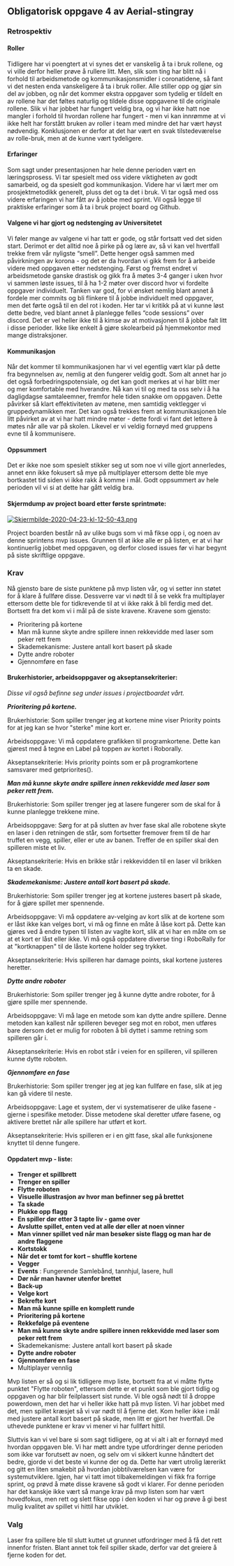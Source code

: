 ## Obligatorisk oppgave 4 av Aerial-stingray

### Retrospektiv

#### Roller
Tidligere har vi poengtert at vi synes det er vanskelig å ta i bruk rollene, og vi ville derfor heller prøve å rullere litt. Men, slik som ting har blitt nå i forhold til arbeidsmetode og kommunikasjonsmidler i coronatidene, så fant vi det nesten enda vanskeligere å ta i bruk roller. Alle stiller opp og gjør sin del av jobben, og når det kommer ekstra oppgaver som tydelig er tildelt en av rollene har det føltes naturlig og tildele disse oppgavene til de originale rollene. Slik vi har jobbet har fungert veldig bra, og vi har ikke hatt noe mangler i forhold til hvordan rollene har fungert - men vi kan innrømme at vi ikke helt har forstått bruken av roller i team med mindre det har vært høyst nødvendig. Konklusjonen er derfor at det har vært en svak tilstedeværelse av rolle-bruk, men at de kunne vært tydeligere. 

#### Erfaringer
Som sagt under presentasjonen har hele denne perioden vært en læringsprosess. Vi tar spesielt med oss videre viktigheten av godt samarbeid, og da spesielt god kommunikasjon. Videre har vi lært mer om prosjektmetodikk generelt, pluss det og ta det i bruk. Vi tar også med oss videre erfaringen vi har fått av å jobbe med sprint. Vil også legge til praktiske erfaringer som å ta i bruk project board og Github. 

#### Valgene vi har gjort og nedstenging av Universitetet
Vi føler mange av valgene vi har tatt er gode, og står fortsatt ved det siden start. Derimot er det alltid noe å pirke på og lære av, så vi kan vel hvertfall trekke frem vår nyligste “smell”. Dette henger også sammen med påvirkningen av korona - og det er da hvordan vi gikk frem for å arbeide videre med oppgaven etter nedstenging. Først og fremst endret vi arbeidsmetode ganske drastisk og gikk fra å møtes 3-4 ganger i uken hvor vi sammen løste issues, til å ha 1-2 møter over discord hvor vi fordelte oppgaver individuelt. Tanken var god, for vi ønsket nemlig blant annet å fordele mer commits og bli flinkere til å jobbe individuelt med oppgaver, men det førte også til en del rot i koden. Her tar vi kritikk på at vi kunne løst dette bedre, ved blant annet å planlegge felles “code sessions” over discord. Det er vel heller ikke til å kimse av at motivasjonen til å jobbe falt litt i disse perioder. Ikke like enkelt å gjøre skolearbeid på hjemmekontor med mange distraksjoner. 


#### Kommunikasjon
Når det kommer til kommunikasjonen har vi vel egentlig vært klar på dette fra begynnelsen av, nemlig at den fungerer veldig godt. Som alt annet har jo det også forbedringspotensiale, og det kan godt merkes at vi har blitt mer og mer komfortable med hverandre. Nå kan vi til og med ta oss selv i å ha dagligdagse samtaleemner, fremfor hele tiden snakke om oppgaven. Dette påvirker så klart effektiviteten av møtene, men samtidig vektlegger vi gruppedynamikken mer. Det kan også trekkes frem at kommunikasjonen ble litt påvirket av at vi har hatt mindre møter - dette fordi vi fant det lettere å møtes når alle var på skolen. Likevel er vi veldig fornøyd med gruppens evne til å kommunisere.

#### Oppsummert
Det er ikke noe som spesielt stikker seg ut som noe vi ville gjort annerledes, annet enn ikke fokusert så mye på multiplayer ettersom dette ble mye bortkastet tid siden vi ikke rakk å komme i mål. Godt oppsummert av hele perioden vil vi si at dette har gått veldig bra.


#### Skjermdump av project board etter første sprintmøte:

[![Skjermbilde-2020-04-23-kl-12-50-43.png](https://i.postimg.cc/pVq28JGF/Skjermbilde-2020-04-23-kl-12-50-43.png)](https://postimg.cc/PNvsnYkX)

Project boarden består nå av ulike bugs som vi må fikse opp i, og noen av denne sprintens mvp issues. Grunnen til at ikke alle er på listen, er at vi har kontinuerlig jobbet med oppgaven, og derfor closed issues før vi har begynt på siste skriftlige oppgave. 

### Krav

Nå gjensto bare de siste punktene på mvp listen vår, og vi setter inn støtet for å klare å fullføre disse. Dessverre var vi nødt til å se vekk fra multiplayer ettersom dette ble for tidkrevende til at vi ikke rakk å bli ferdig med det. Bortsett fra det kom vi i mål på de siste kravene. Kravene som gjensto:


* Prioritering på kortene
* Man må kunne skyte andre spillere innen rekkevidde med laser som peker rett frem
* Skademekanisme: Justere antall kort basert på skade
* Dytte andre roboter
* Gjennomføre en fase


#### Brukerhistorier, arbeidsoppgaver og akseptansekriterier:
_Disse vil også befinne seg under issues i projectboardet vårt._

_**Prioritering på kortene.**_

Brukerhistorie: Som spiller trenger jeg at kortene mine viser Priority points for at jeg kan se hvor "sterke" mine kort er.

Arbeidsoppgave: Vi må oppdatere grafikken til programkortene. Dette kan gjørest med å tegne en Label på toppen av kortet i Roborally.

Akseptansekriterie: Hvis priority points som er på programkortene samsvarer med getpriorites().


_**Man må kunne skyte andre spillere innen rekkevidde med laser som peker rett frem.**_

Brukerhistorie: Som spiller trenger jeg at lasere fungerer som de skal for å kunne planlegge trekkene mine.

Arbeidsoppgave: Sørg for at på slutten av hver fase skal alle robotene skyte en laser i den retningen de står, som fortsetter fremover frem til de har truffet en vegg, spiller, eller er ute av banen. Treffer de en spiller skal den spilleren miste et liv.

Akseptansekriterie: Hvis en brikke står i rekkevidden til en laser vil brikken ta en skade.


_**Skademekanisme: Justere antall kort basert på skade.**_

Brukerhistorie: Som spiller trenger jeg at kortene justeres basert på skade, for å gjøre spillet mer spennende.

Arbeidsoppgave: Vi må oppdatere av-velging av kort slik at de kortene som er låst ikke kan velges bort, vi må og finne en måte å låse kort på. Dette kan gjøres ved å endre typen til listen av vaglte kort, slik at vi har en måte om se at et kort er låst eller ikke. Vi må også oppdatere diverse ting i RoboRally for at "kortknappen" til de låste kortene holder seg trykket.

Akseptansekriterie: Hvis spilleren har damage points, skal kortene justeres heretter.


_**Dytte andre roboter**_

Brukerhistorie: Som spiller trenger jeg å kunne dytte andre roboter, for å gjøre spille mer spennende.

Arbeidsoppgave: Vi må lage en metode som kan dytte andre spillere. Denne metoden kan kallest når spilleren beveger seg mot en robot, men utføres bare dersom det er mulig for roboten å bli dyttet i samme retning som spilleren går i.

Akseptansekriterie: Hvis en robot står i veien for en spilleren, vil spilleren kunne dytte roboten.


_**Gjennomføre en fase**_

Brukerhistorie: Som spiller trenger jeg at jeg kan fullføre en fase, slik at jeg kan gå videre til neste.

Arbeidsoppgave: Lage et system, der vi systematiserer de ulike fasene - gjerne i spesifike metoder. Disse metodene skal deretter utføre fasene, og aktivere brettet når alle spillere har utført et kort.

Akseptansekriterie: Hvis spilleren er i en gitt fase, skal alle funksjonene knyttet til denne fungere.

#### Oppdatert mvp - liste: 

* **Trenger et spillbrett**
* **Trenger en spiller**
* **Flytte roboten**
* **Visuelle illustrasjon av hvor man befinner seg på brettet**
* **Ta skade**
* **Plukke opp flagg**
* **En spiller dør etter 3 tapte liv - game over**
* **Avslutte spillet, enten ved at alle dør eller at noen vinner**
* **Man vinner spillet ved når man besøker siste flagg og man har de andre flaggene**
* **Kortstokk**
* **Når det er tomt for kort – shuffle kortene**
* **Vegger**
* **Events** : Fungerende Samlebånd, tannhjul, lasere, hull
* **Dør når man havner utenfor brettet**
* **Back-up**
* **Velge kort**
* **Bekrefte kort**
* **Man må kunne spille en komplett runde**
* **Prioritering på kortene**
* **Rekkefølge på eventene**
* **Man må kunne skyte andre spillere innen rekkevidde med laser som peker rett frem**
* Skademekanisme: Justere antall kort basert på skade
* **Dytte andre roboter**
* **Gjennomføre en fase**
* Multiplayer vennlig

Mvp listen er så og si lik tidligere mvp liste, bortsett fra at vi måtte flytte punktet "Flytte roboten", ettersom dette er et punkt som ble gjort tidlig og oppgaven og har blir feilplassert sist runde. Vi ble også nødt til å droppe powerdown, men det har vi heller ikke hatt på mvp listen. Vi har jobbet med det, men spillet kræsjet så vi var nødt til å fjerne det. Kom heller ikke i mål med justere antall kort basert på skade, men litt er gjort her hvertfall. De uthevede punktene er krav vi mener vi har fullført hittil. 


Sluttvis kan vi vel bare si som sagt tidligere, og at vi alt i alt er fornøyd med hvordan oppgaven ble. Vi har møtt andre type utfordringer denne perioden som ikke var forutsett av noen, og selv om vi sikkert kunne håndtert det bedre, gjorde vi det beste vi kunne der og da. Dette har vært utrolig lærerikt og gitt en liten smakebit på hvordan jobbtilværelsen kan være for systemutviklere. Igjen, har vi tatt imot tilbakemeldingen vi fikk fra forrige sprint, og prøvd å møte disse kravene så godt vi klarer. For denne perioden har det kanskje ikke vært så mange krav på mvp listen som har vært hovedfokus, men rett og slett fikse opp i den koden vi har og prøve å gi best mulig kvalitet av spillet vi hittil har utviklet. 


### Valg
Laser fra spillere ble til slutt kuttet ut grunnet utfordringer med å få det rett innenfor fristen. Blant annet tok feil spiller skade, derfor var det greiere å fjerne koden for det. 

